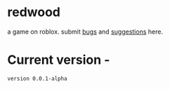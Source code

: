 # redwood
a game on roblox. submit [bugs](https://github.com/gamesphere/redwood/issues) and [suggestions](https://github.com/gamesphere/redwood/issues) here.

# Current version - 
```
version 0.0.1-alpha
```

